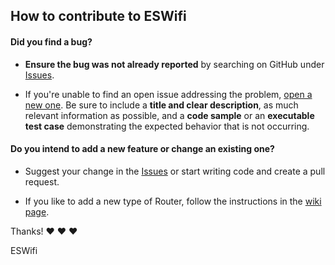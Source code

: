 ## How to contribute to ESWifi

#### **Did you find a bug?**

* **Ensure the bug was not already reported** by searching on GitHub under [Issues](https://github.com/MEFS2019/ESWifi/issues).

* If you're unable to find an open issue addressing the problem, [open a new one](https://github.com/MEFS2019/ESWifi/issues/new). Be sure to include a **title and clear description**, as much relevant information as possible, and a **code sample** or an **executable test case** demonstrating the expected behavior that is not occurring.

#### **Do you intend to add a new feature or change an existing one?**

* Suggest your change in the [Issues](https://github.com/MEFS2019/ESWifi/issues) or start writing code and create a pull request.

* If you like to add  a new type of Router, follow the instructions in the [wiki page](https://github.com/MEFS2019/ESWifi/wiki/Nuevo-proveedor-Wifi).

Thanks! :heart: :heart: :heart:

ESWifi
